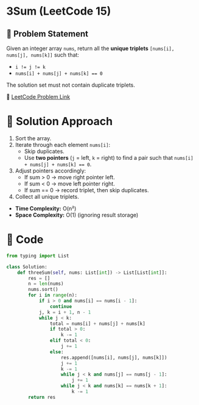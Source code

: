 # 3Sum (LeetCode 15)

## 📌 Problem Statement
Given an integer array `nums`, return all the **unique triplets** `[nums[i], nums[j], nums[k]]` such that:

- `i != j != k`
- `nums[i] + nums[j] + nums[k] == 0`

The solution set must not contain duplicate triplets.

🔗 [LeetCode Problem Link](https://leetcode.com/problems/3sum/)

# 🚀 Solution Approach
1. Sort the array.
2. Iterate through each element `nums[i]`:
   - Skip duplicates.
   - Use **two pointers** (`j` = left, `k` = right) to find a pair such that `nums[i] + nums[j] + nums[k] == 0`.
3. Adjust pointers accordingly:
   - If sum > 0 → move right pointer left.
   - If sum < 0 → move left pointer right.
   - If sum == 0 → record triplet, then skip duplicates.
4. Collect all unique triplets.

- **Time Complexity:** O(n²)  
- **Space Complexity:** O(1) (ignoring result storage)

# 📝 Code
```python
from typing import List

class Solution:
    def threeSum(self, nums: List[int]) -> List[List[int]]:
        res = []
        n = len(nums)
        nums.sort()
        for i in range(n):
            if i > 0 and nums[i] == nums[i - 1]:
                continue
            j, k = i + 1, n - 1
            while j < k:
                total = nums[i] + nums[j] + nums[k]
                if total > 0:
                    k -= 1
                elif total < 0:
                    j += 1
                else:
                    res.append([nums[i], nums[j], nums[k]])
                    j += 1
                    k -= 1
                    while j < k and nums[j] == nums[j - 1]:
                        j += 1
                    while j < k and nums[k] == nums[k + 1]:
                        k -= 1
        return res
